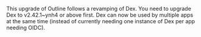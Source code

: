 This upgrade of Outline follows a revamping of Dex. You need to upgrade Dex to v2.42.1~ynh4 or above first.
Dex can now be used by multiple apps at the same time (instead of currently needing one instance of Dex per app needing OIDC).